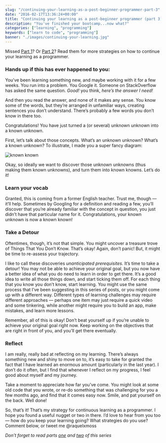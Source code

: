 ```yaml
---
slug: "/continuing-your-learning-as-a-post-beginner-programmer-part-3"
date: "2016-02-17T13:36:24+00:00"
title: "Continuing your learning as a post-beginner programmer (part 3)"
description: "You've finished your bootcamp...now what?"
categories: ["learning", "programming"]
keywords: ["learn to code", "programming"]
banner: "./images/continuing-your-learning.jpg"
---
```

Missed [Part 1](http://www.raquelmoss.com/continuing-your-learning-as-a-post-beginner-programmer-part-1/)? Or [Part 2](http://www.raquelmoss.com/continuing-your-learning-as-a-post-beginner-programmer-part-2/)? Read them for more strategies on how to continue your learning as a programmer.

### Hands up if this has ever happened to you:

You’ve been learning something new, and maybe working with it for a few weeks. You run into a problem. You Google it. Someone on StackOverflow has asked the same question. _Good!_ you think, _here’s the answer I need!_

And then you read the answer, and none of it makes any sense. You know some of the words, but they’re arranged in unfamiliar ways, creating sentences you don’t understand. There’s probably a few words you don’t know in there too.

Congratulations! You have just turned a (or several) unknown unknown into a known unknown.

First, let’s talk about those concepts. What’s an unknown unknown? What’s a known unknown? To illustrate, I made you a super fancy diagram:

![known known]('./images/known-and-unknown')

Okay, so ideally we want to discover those unknown unknowns (thus making them known unknowns), and turn them into known knowns. Let’s do it!

### Learn your vocab

Granted, this is coming from a former English teacher. Trust me, though — it’ll help. Sometimes by Googling for a definition and reading a few, you’ll discover that you’re already familiar with the concept in question, you just didn’t have that particular name for it. Congratulations, your known unknown is now a known known!

### Take a Detour

Oftentimes, though, it’s not that simple. You might uncover a treasure trove of Things That You Don’t Know. That’s okay! Again, don’t panic! But, it might be time to re-assess your trajectory.

I like to call these discoveries _unanticipated_ _prerequisites._ It’s time to take a detour! You may not be able to achieve your original goal, but you now have a better idea of what you do need to learn in order to get there. It’s a good idea to write all those things down, and start ticking them off. For each thing that you know you don’t know, start learning. You might use the same process that I’ve been suggesting in this series of posts, or you might come up with a different way. Different types of learning challenges may require different approaches — perhaps one item may just require a quick video and some tinkering, while another might require you to build an app, make mistakes, and learn more lessons.

Remember, all of this is okay! Don’t beat yourself up if you’re unable to achieve your original goal right now. Keep working on the objectives that are right in front of you, and you’ll get there eventually.

### Reflect

I am really, really bad at reflecting on my learning. There’s always something new and shiny to move on to, it’s easy to take for granted the fact that I have learned an enormous amount (particularly in the last year). I don’t do it often, but I find that whenever I reflect on my progress, I feel good about myself and my journey.

Take a moment to appreciate how far you’ve come. You might look at some old code that you wrote, or re-do something that was challenging for you a few months ago, and find that it comes easy now. Smile, and pat yourself on the back. Well done!

So, that’s it! That’s my strategy for continuous learning as a programmer. I hope you found a useful nugget or two in there. I’d love to hear from you too — how do you keep your learning going? What strategies do you use? Comment below, or tweet me @raquelxmoss

_Don’t forget to read parts [one](http://www.raquelmoss.com/continuing-your-learning-as-a-post-beginner-programmer-part-1/) and [two](http://www.raquelmoss.com/continuing-your-learning-as-a-post-beginner-programmer-part-2/) of this series_
